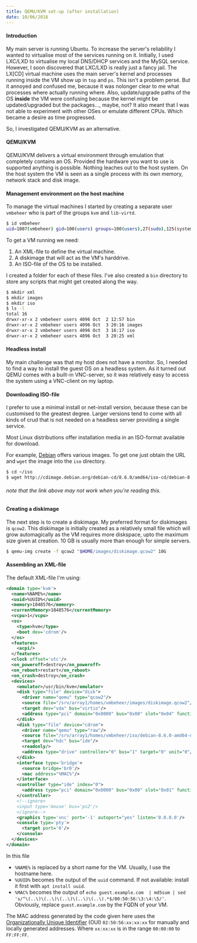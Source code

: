```yaml
---
title: QEMU/KVM set-up (after installation)
date: 10/06/2016
---
```


#### Introduction
My main server is running Ubuntu. To increase the server's reliability I wanted to virtualise most of the services
running on it. Initially, I used LXC/LXD to virtualise my local DNS/DHCP services and the MySQL service.
However, I soon discovered that LXC/LXD is really just a fancy jail. The LX[CD] virtual machine uses the main server's
kernel and processes running inside the VM show up in `top` and `ps`. This isn't a problem persé. But it annoyed and
confused me, because it was nolonger clear to me what processes where actually running where.
Also, update/upgrade paths of the OS **inside** the VM were confusing because the kernel might be updated/upgraded
but the packages..., maybe, not?
It also meant that I was not able to experiment with other OSes or emulate different CPUs. Which became a desire as
time progressed.

So, I investigated QEMU/KVM as an alternative.

#### QEMU/KVM
QEMU/KVM delivers a virtual environment through emulation that completely contains an OS.
Provided the hardware you want to use is supported anything is possible.
Nothing leaches out to the host system. On the host system the VM is seen as a single process with its own
memory, network stack and disk image.

#### Management environment on the host machine
To manage the virtual machines I started by creating a separate user `vmbeheer` who is part of the
groups `kvm` and `lib-virtd`.

```bash
$ id vmbeheer
uid=1007(vmbeheer) gid=100(users) groups=100(users),27(sudo),125(systemd-journal),115(kvm),131(libvirtd)
```

To get a VM running we need:

1. An XML-file to define the virtual machine.
1. A diskimage that will act as the VM's harddrive.
1. An ISO-file of the OS to be installed.

I created a folder for each of these files. I've also created a `bin` directory to store any scripts
that might get created along the way.

```bash
$ mkdir xml
$ mkdir images
$ mkdir iso
$ ls -l
total 16
drwxr-xr-x 2 vmbeheer users 4096 Oct  2 12:57 bin
drwxr-xr-x 2 vmbeheer users 4096 Oct  3 20:16 images
drwxr-xr-x 2 vmbeheer users 4096 Oct  3 16:17 iso
drwxr-xr-x 2 vmbeheer users 4096 Oct  3 20:25 xml
```

#### Headless install
My main challenge was that my host does not have a monitor. So, I needed to find a way to install the guest OS
on a headless system. As it turned out QEMU comes with a built-in VNC-server, so it was relatively easy to
access the system using a VNC-client on my laptop.

#### Downloading ISO-file
I prefer to use a minimal install or net-install version, because these can be customised to the greatest degree.
Larger versions tend to come with all kinds of crud that is not needed on a headless server providing a single
service.

Most Linux distributions offer installation media in an ISO-format available for download.

For example, [Debian](https://www.debian.org/CD/http-ftp/) offers various images.
To get one just obtain the URL and `wget` the image into the `iso` directory.

```bash
$ cd ~/iso
$ wget http://cdimage.debian.org/debian-cd/8.6.0/amd64/iso-cd/debian-8.6.0-amd64-netinst.iso
```

###### note that the link above may not work when you're reading this.

#### Creating a diskimage
The next step is to create a diskimage. My preferred format for diskimages is `qcow2`. This diskimage
is initially created as a relatively small file which will grow automagically as the VM requires more diskspace, upto
the maximum size given at creation. 10 GB is usually more than enough for simple servers.

```bash
$ qemu-img create -f qcow2 "$HOME/images/diskimage.qcow2" 10G
```

#### Assembling an XML-file

The default XML-file I'm using:

```xml
<domain type='kvm'>
  <name>%NAME%</name>
  <uuid>%UUID%</uuid>
  <memory>1048576</memory>
  <currentMemory>1048576</currentMemory>
  <vcpu>1</vcpu>
  <os>
    <type>hvm</type>
    <boot dev='cdrom'/>
  </os>
  <features>
    <acpi/>
  </features>
  <clock offset='utc'/>
  <on_poweroff>destroy</on_poweroff>
  <on_reboot>restart</on_reboot>
  <on_crash>destroy</on_crash>
  <devices>
    <emulator>/usr/bin/kvm</emulator>
    <disk type="file" device="disk">
      <driver name="qemu" type="qcow2"/>
      <source file="/srv/array1/homes/vmbeheer/images/diskimage.qcow2"/>
      <target dev="vda" bus="virtio"/>
      <address type="pci" domain="0x0000" bus="0x00" slot="0x04" function="0x0"/>
    </disk>
    <disk type="file" device="cdrom">
      <driver name="qemu" type="raw"/>
      <source file="/srv/array1/homes/vmbeheer/iso/debian-8.6.0-amd64-netinst.iso"/>
      <target dev="hdc" bus="ide"/>
      <readonly/>
      <address type="drive" controller="0" bus="1" target="0" unit="0"/>
    </disk>
    <interface type='bridge'>
      <source bridge='br0'/>
      <mac address="%MAC%"/>
    </interface>
    <controller type="ide" index="0">
      <address type="pci" domain="0x0000" bus="0x00" slot="0x01" function="0x1"/>
    </controller>
    <!--ignore>
    <input type='mouse' bus='ps2'/>
    </ignore-->
    <graphics type='vnc' port='-1' autoport="yes" listen='0.0.0.0'/>
    <console type='pty'>
      <target port='0'/>
    </console>
  </devices>
</domain>
```

In this file
- `%NAME%` is replaced by a short name for the VM. Usually, I use the hostname here.
- `%UUID%` becomes the output of the `uuid` command. If not available: install it first with `apt install uuid`.
- `%MAC%` becomes the output of `echo guest.example.com  | md5sum | sed 's/^\(..\)\(..\)\(..\)\(..\)\(..\).*$/00:50:56:\3:\4:\5/'`. Obviously, replace `guest.example.com` by the
FQDN of your VM.

The MAC address generated by the code given here uses the [Organizationally Unique Identifier](https://en.wikipedia.org/wiki/MAC_address) (OUI) `02:50:56:xx:xx:xx` for manually and locally generated addresses. Where `xx:xx:xx` is in the range `00:00:00` to `FF:FF:FF`. 
